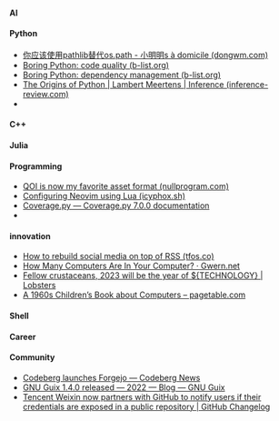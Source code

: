 
#### AI

#### Python
+ [你应该使用pathlib替代os.path - 小明明s à domicile (dongwm.com)](https://www.dongwm.com/post/use-pathlib/)
+ [Boring Python: code quality (b-list.org)](https://www.b-list.org/weblog/2022/dec/19/boring-python-code-quality/)
+ [Boring Python: dependency management (b-list.org)](https://www.b-list.org/weblog/2022/may/13/boring-python-dependencies/)
+ [The Origins of Python | Lambert Meertens | Inference (inference-review.com)](https://inference-review.com/article/the-origins-of-python)
+ 

#### C++

#### Julia

#### Programming
+ [QOI is now my favorite asset format (nullprogram.com)](https://nullprogram.com/blog/2022/12/18/)
+ [Configuring Neovim using Lua (icyphox.sh)](https://icyphox.sh/blog/nvim-lua/)
+ [Coverage.py — Coverage.py 7.0.0 documentation](https://coverage.readthedocs.io/en/latest/)
+ 

#### innovation
+ [How to rebuild social media on top of RSS (tfos.co)](https://tfos.co/p/rebuild-social-media/)
+ [How Many Computers Are In Your Computer? · Gwern.net](https://www.gwern.net/Computers)
+ [Fellow crustaceans, 2023 will be the year of ${TECHNOLOGY} | Lobsters](https://lobste.rs/s/ef3rhw/fellow_crustaceans_2023_will_be_year)
+ [A 1960s Children’s Book about Computers – pagetable.com](https://www.pagetable.com/?p=1709)


#### Shell

#### Career

#### Community
+ [Codeberg launches Forgejo — Codeberg News](https://blog.codeberg.org/codeberg-launches-forgejo.html)
+ [GNU Guix 1.4.0 released — 2022 — Blog — GNU Guix](https://guix.gnu.org/en/blog/2022/gnu-guix-1.4.0-released/)
+ [Tencent Weixin now partners with GitHub to notify users if their credentials are exposed in a public repository | GitHub Changelog](https://github.blog/changelog/2022-12-19-tencent-weixin-now-partners-with-github/)
